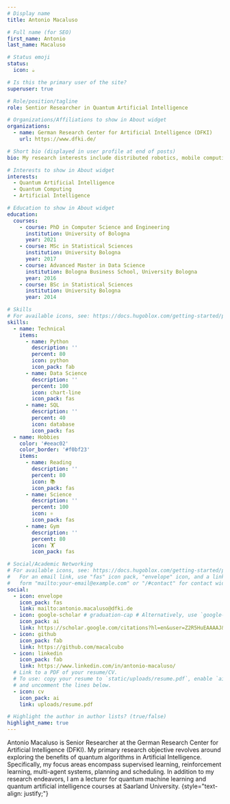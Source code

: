 ```yaml
---
# Display name
title: Antonio Macaluso

# Full name (for SEO)
first_name: Antonio
last_name: Macaluso

# Status emoji
status:
  icon: ☕️

# Is this the primary user of the site?
superuser: true

# Role/position/tagline
role: Sentior Researcher in Quantum Artificial Intelligence

# Organizations/Affiliations to show in About widget
organizations:
  - name: German Research Center for Artificial Intelligence (DFKI)
    url: https://www.dfki.de/

# Short bio (displayed in user profile at end of posts)
bio: My research interests include distributed robotics, mobile computing and programmable matter.

# Interests to show in About widget
interests:
  - Quantum Artificial Intelligence
  - Quantum Computing
  - Artificial Intelligence

# Education to show in About widget
education:
  courses:
    - course: PhD in Computer Science and Engineering
      institution: University of Bologna
      year: 2021
    - course: MSc in Statistical Sciences
      institution: University Bologna
      year: 2017
    - course: Advanced Master in Data Science 
      institution: Bologna Business School, University Bologna
      year: 2016
    - course: BSc in Statistical Sciences
      institution: University Bologna
      year: 2014

# Skills
# For available icons, see: https://docs.hugoblox.com/getting-started/page-builder/#icons
skills:
  - name: Technical
    items:
      - name: Python
        description: ''
        percent: 80
        icon: python
        icon_pack: fab
      - name: Data Science
        description: ''
        percent: 100
        icon: chart-line
        icon_pack: fas
      - name: SQL
        description: ''
        percent: 40
        icon: database
        icon_pack: fas
  - name: Hobbies
    color: '#eeac02'
    color_border: '#f0bf23'
    items:
      - name: Reading
        description: ''
        percent: 80
        icon: 📚
        icon_pack: fas
      - name: Science
        description: ''
        percent: 100
        icon: ⚛️
        icon_pack: fas
      - name: Gym
        description: ''
        percent: 80
        icon: 🏋
        icon_pack: fas

# Social/Academic Networking
# For available icons, see: https://docs.hugoblox.com/getting-started/page-builder/#icons
#   For an email link, use "fas" icon pack, "envelope" icon, and a link in the
#   form "mailto:your-email@example.com" or "/#contact" for contact widget.
social:
  - icon: envelope
    icon_pack: fas
    link: mailto:antonio.macaluso@dfki.de
  - icon: google-scholar # graduation-cap # Alternatively, use `google-scholar` icon from `ai` icon pack
    icon_pack: ai
    link: https://scholar.google.com/citations?hl=en&user=Z2R5HuEAAAAJ&view_op=list_works&sortby=pubdate
  - icon: github
    icon_pack: fab
    link: https://github.com/macalcubo
  - icon: linkedin
    icon_pack: fab
    link: https://www.linkedin.com/in/antonio-macaluso/
  # Link to a PDF of your resume/CV.
  # To use: copy your resume to `static/uploads/resume.pdf`, enable `ai` icons in `params.yaml`,
  # and uncomment the lines below.
  - icon: cv
    icon_pack: ai
    link: uploads/resume.pdf

# Highlight the author in author lists? (true/false)
highlight_name: true
---
```


Antonio Macaluso is Senior Researcher at the German Research Center for Artificial Intelligence (DFKI). My primary research objective revolves around exploring the benefits of quantum algorithms in Artificial Intelligence. Specifically, my focus areas encompass supervised learning, reinforcement learning, multi-agent systems, planning and scheduling. In addition to my research endeavors, I am a lecturer for quantum machine learning and quantum artificial intelligence courses at Saarland University.
{style="text-align: justify;"}
